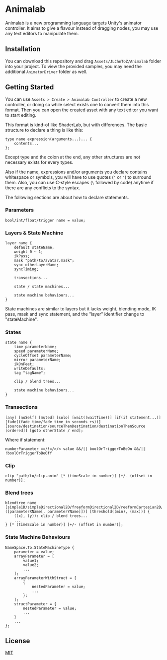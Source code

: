 # Animalab

Animalab is a new programming language targets Unity's animator controller. It aims to give a flavour instead of dragging nodes, you may use any text editors to manipulate them.

## Installation

You can download this repository and drag `Assets/JLChnToZ/Animalab` folder into your project. To view the provided samples, you may need the additional `AnimatorDriver` folder as well.

## Getting Started

You can use `Assets > Create > Animalab Controller` to create a new controller, or doing so while select exists one to convert them into this format. Then you can open the created asset with any text editor you want to start editing.

This format is kind-of like ShaderLab, but with differences. The basic structure to declare a thing is like this:
```
type name expression(arguments...)... {
    contents...
};
```
Except type and the colon at the end, any other structures are not necessary exists for every types.

Also if the name, expressions and/or arguments you declare contains whitespace or symbols, you will have to use quotes (`'` or `"`) to surround them. Also, you can use C-style escapes (`\` followed by code) anytime if there are any conflicts to the syntax.

The following sections are about how to declare statements.

### Parameters
```
bool/int/float/trigger name = value;
```

### Layers & State Machine
```
layer name {
    default stateName;
    weight 0 ~ 1;
    ikPass;
    mask "path/to/avatar.mask";
    sync otherLayerName;
    syncTiming;

    transections...

    state / state machines...

    state machine behaviours...
}
```

State machines are similar to layers but it lacks weight, blending mode, IK pass, mask and sync statement, and the "layer" identifier change to "stateMachine".

### States
```
state name {
    time parameterName;
    speed parameterName;
    cycleOffset parameterName;
    mirror parameterName;
    ikOnFeet;
    writeDefaults;
    tag "tagName";

    clip / blend trees...

    state machine behaviours...
}
```

### Transections
```
[any] [noSelf] [muted] [solo] [wait((waitTime))] [if(if statement...)] [fade((fade time/fade time in seconds +s))] [source/destination/sourceThenDestination/destinationThenSource [ordered]] [goto otherState / end];
```

Where if statement:
```
numberParameter ==/!=/>/< value &&/|| boolOrTriggerToBeOn &&/|| !boolOrTriggerToBeOff
```

### Clip
```
clip "path/to/clip.anim" [* (timeScale in number)] [+/- (offset in number)];
```

### Blend trees
```
blendtree name [simple1D/simpleDirectional2D/freeformDirectional2D/reeformCartesian2D/direct ([parameterXName[, parameterYName]])] [threshold((min), (max))] {
    ((x), (y)): clip / blend trees...
    ...
} [* (timeScale in number)] [+/- (offset in number)];
```

### State Machine Behaviours
```
NameSpace.To.StateMachineType {
    parameter = value;
    arrayParameter = [
        value1;
        value2;
        ...
    ];
    arrayParameterWithStruct = [
        {
            nestedParameter = value;
            ...
        };
    ];
    structParameter = {
        nestedParameter = value;
        ...
    }
    ...
};
```

## License

[MIT](LICENSE)